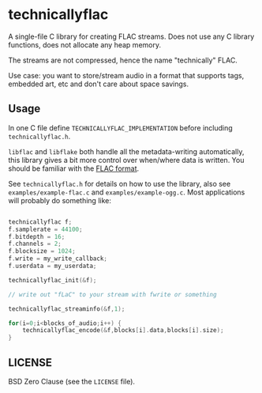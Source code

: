# technicallyflac

A single-file C library for creating FLAC streams. Does not use any C library functions,
does not allocate any heap memory.

The streams are not compressed, hence the name "technically" FLAC.

Use case: you want to store/stream audio in a format that
supports tags, embedded art, etc and don't care about
space savings.

## Usage

In one C file define `TECHNICALLYFLAC_IMPLEMENTATION` before including `technicallyflac.h`.

`libflac` and `libflake` both handle all the metadata-writing automatically, this library
gives a bit more control over when/where data is written. You should be familiar with
the [FLAC format](https://xiph.org/flac/format.html).

See `technicallyflac.h` for details on how to use the library, also see `examples/example-flac.c` and `examples/example-ogg.c`. Most applications will probably do something like:

```C

technicallyflac f;
f.samplerate = 44100;
f.bitdepth = 16;
f.channels = 2;
f.blocksize = 1024;
f.write = my_write_callback;
f.userdata = my_userdata;

technicallyflac_init(&f);

// write out "fLaC" to your stream with fwrite or something

technicallyflac_streaminfo(&f,1);

for(i=0;i<blocks_of_audio;i++) {
    technicallyflac_encode(&f,blocks[i].data,blocks[i].size);
}
```

## LICENSE

BSD Zero Clause (see the `LICENSE` file).

